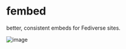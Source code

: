 # fembed

better, consistent embeds for Fediverse sites.

![image](https://user-images.githubusercontent.com/30945097/202376384-fea0adde-9aa7-4095-8bbe-7a82f9095585.png)

